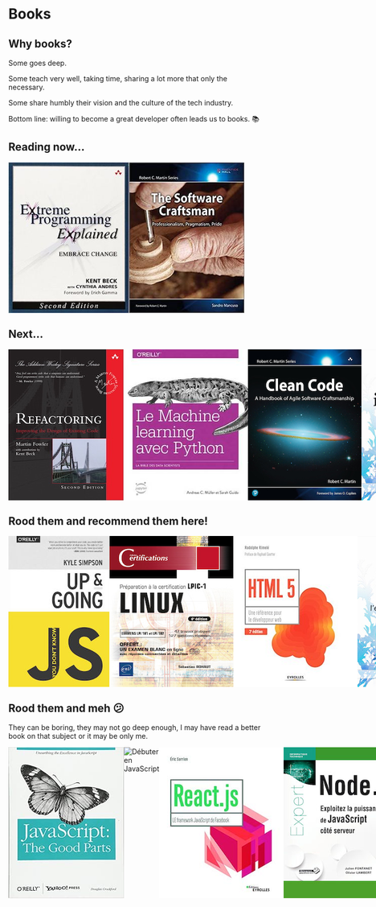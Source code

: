 # Books

## Why books?

Some goes deep.

Some teach very well, taking time, sharing a lot more that only the necessary.

Some share humbly their vision and the culture of the tech industry.

Bottom line: willing to become a great developer often leads us to books. 📚 

## Reading now...

<div style="display:flex;flex-direction:row;">
    <img src="./images/books/extreme-programming.jpg" alt="Extreme Programming Explained: Embrace Change" />
    <img src="./images/books/software-craftsman.jpg" alt="Software Crafstman" />
</div>

## Next...

<div style="display:flex;flex-direction:row;">
    <img src="./images/books/refactoring-fowler-beck.jpg" alt="Refactoring - Fowler and Beck" />
    <img src="./images/books/machine-learning-python.jpg" alt="Machine learning avec Python" />
    <img src="./images/books/clean-code.png" alt="Clean code" />
    <img src="./images/books/ethical-hacking-eni.jpg" alt="Ethical hacking - Eni éditions" />
    <img src="./images/books/gray-hat-hacking.jpg" alt="Gray Hat Hacking" />
    <img src="./images/books/tdd.png" alt="Test Driven Development" />
    <img src="./images/books/functional-domain-modeling.png" alt="Functional Reactive Domain Modeling" />
    <img src="./images/books/practical-monitoring.jpg" alt="Practical Monitoring" />
    <img src="./images/books/continuous-delivery.jpg" alt="Continuous Delivery" />
</div>

## Rood them and recommend them here!

<div style="display:flex;flex-direction:row;">
    <img src="./images/books/ydkjs.jpg" alt="You don't know JS - Kyle Simpson" />
    <img src="./images/books/linux-preparation-a-la-certification.jpg" alt="Linux - Préparation à la certification" />
    <img src="./images/books/html5-reference.jpg" alt="HTML 5 Une référence pour le développeur web" />
    <img src="./images/books/mongodb.jpg" alt="MongoDB" />
    <img src="./images/books/practical-vim.jpg" alt="Practical VIM" />
    <img src="./images/books/vue.jpg" alt="Vue.js" />
    <img src="./images/books/react.jpg" alt="React.js" />
    <img src="./images/books/git.jpg" alt="Git" />
    <img src="./images/books/css3-flexbox.jpg" alt="CSS3 Flexbox" />
    <img src="./images/books/learning-the-vi-and-vim.jpg" alt="Learning the Vi and Vim" />
    <img src="./images/books/programming-ts.jpg" alt="Programming TS" />
</div>

## Rood them and meh 😕

They can be boring, they may not go deep enough, I may have read a better book on that subject or it may be only me.

<div style="display:flex;flex-direction:row;">
    <img src="./images/books/js-good-parts.jpg" alt="JS The good parts" />
    <img src="./images/books/débuter-en-js.jpg" alt="Débuter en JavaScript" />
    <img src="./images/books/react-LE-framework.jpg" alt="React LE framework" />
    <img src="./images/books/node.jpg" alt="Node.js" />
</div>
